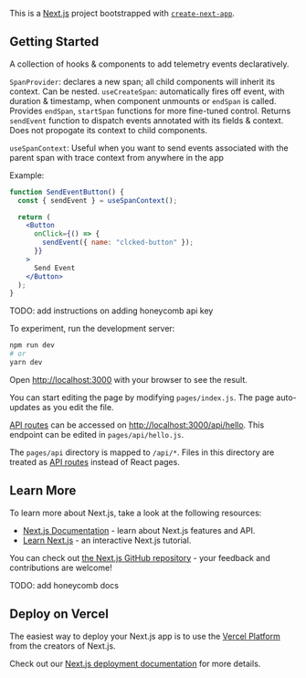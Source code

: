 This is a [Next.js](https://nextjs.org/) project bootstrapped with [`create-next-app`](https://github.com/vercel/next.js/tree/canary/packages/create-next-app).

## Getting Started

A collection of hooks & components to add telemetry events declaratively.

`SpanProvider`: declares a new span; all child components will inherit its context. Can be nested.
`useCreateSpan`: automatically fires off event, with duration & timestamp, when component unmounts or `endSpan` is called. Provides `endSpan`, `startSpan` functions for more fine-tuned control. Returns `sendEvent` function to dispatch events annotated with its fields & context. Does not propogate its context to child components.

`useSpanContext`: Useful when you want to send events associated with the parent span with trace context from anywhere in the app

Example:

```jsx
function SendEventButton() {
  const { sendEvent } = useSpanContext();

  return (
    <Button
      onClick={() => {
        sendEvent({ name: "clcked-button" });
      }}
    >
      Send Event
    </Button>
  );
}
```

TODO: add instructions on adding honeycomb api key

To experiment, run the development server:

```bash
npm run dev
# or
yarn dev
```

Open [http://localhost:3000](http://localhost:3000) with your browser to see the result.

You can start editing the page by modifying `pages/index.js`. The page auto-updates as you edit the file.

[API routes](https://nextjs.org/docs/api-routes/introduction) can be accessed on [http://localhost:3000/api/hello](http://localhost:3000/api/hello). This endpoint can be edited in `pages/api/hello.js`.

The `pages/api` directory is mapped to `/api/*`. Files in this directory are treated as [API routes](https://nextjs.org/docs/api-routes/introduction) instead of React pages.

## Learn More

To learn more about Next.js, take a look at the following resources:

- [Next.js Documentation](https://nextjs.org/docs) - learn about Next.js features and API.
- [Learn Next.js](https://nextjs.org/learn) - an interactive Next.js tutorial.

You can check out [the Next.js GitHub repository](https://github.com/vercel/next.js/) - your feedback and contributions are welcome!

TODO: add honeycomb docs

## Deploy on Vercel

The easiest way to deploy your Next.js app is to use the [Vercel Platform](https://vercel.com/new?utm_medium=default-template&filter=next.js&utm_source=create-next-app&utm_campaign=create-next-app-readme) from the creators of Next.js.

Check out our [Next.js deployment documentation](https://nextjs.org/docs/deployment) for more details.
